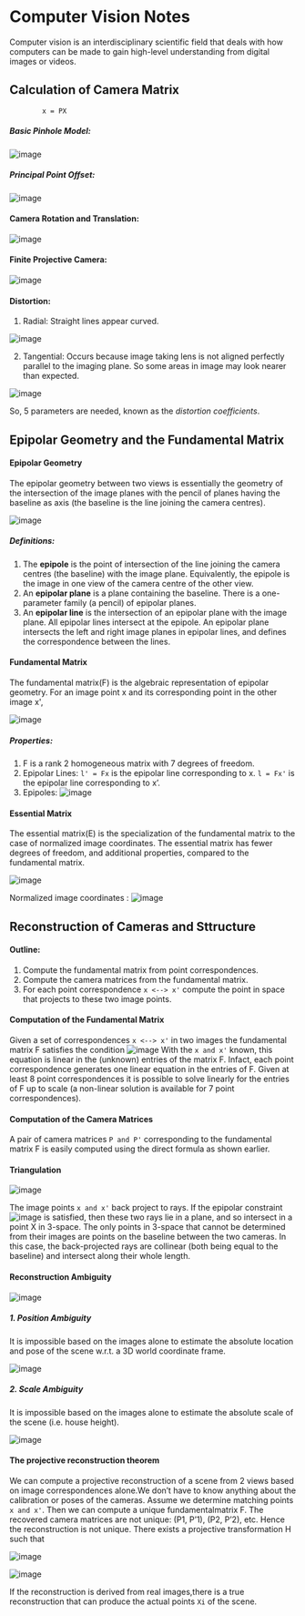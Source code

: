 # Computer Vision Notes

Computer vision is an interdisciplinary scientific field that deals with how computers can be
made to gain high-level understanding from digital images or videos.

## Calculation of Camera Matrix
            x = PX

##### Basic Pinhole Model:

![image](41137582/62455336-bcf8ac80-b793-11e9-93fb-ae19de7ff873.png)

##### Principal Point Offset:

![image](https://user-images.githubusercontent.com/41137582/62455485-15c84500-b794-11e9-8292-fc0a84136fab.png)

#### Camera Rotation and Translation:

![image](https://user-images.githubusercontent.com/41137582/62460478-ba9c4f80-b79f-11e9-8d21-b8faa27790ce.png)

#### Finite Projective Camera:

![image](https://user-images.githubusercontent.com/41137582/62455615-6d66b080-b794-11e9-9c27-7d13d3e5810f.png)

#### Distortion:
1. Radial: Straight lines appear curved.

![image](https://user-images.githubusercontent.com/41137582/62456048-3b098300-b795-11e9-9891-2a1dde356fcc.png)

2. Tangential: Occurs because image taking lens is not aligned perfectly parallel to the imaging plane. So some areas in image may look nearer than expected.

![image](https://user-images.githubusercontent.com/41137582/62456208-9471b200-b795-11e9-855b-6aa3167f4ed8.png)

So, 5 parameters are needed, known as the *distortion coefficients*.

## Epipolar Geometry and the Fundamental Matrix

#### Epipolar Geometry

The epipolar geometry between two views is essentially the geometry of the intersection of the image planes with the pencil of planes having the baseline as axis (the baseline is the line joining the camera centres).

![image](https://user-images.githubusercontent.com/41137582/62456536-40b39880-b796-11e9-9283-38d635aa59e5.png)

##### Definitions:
1. The **epipole** is the point of intersection of the line joining the camera centres (the baseline) with the image plane. Equivalently, the epipole is the image in one view of the camera centre of the other view.
2. An **epipolar plane** is a plane containing the baseline. There is a one-parameter family (a pencil) of epipolar planes.
3. An **epipolar line** is the intersection of an epipolar plane with the image plane. All epipolar lines intersect at the epipole. An epipolar plane intersects the left and right image planes in epipolar lines, and defines the correspondence between the lines.

#### Fundamental Matrix

The fundamental matrix(F) is the algebraic representation of epipolar geometry.
For an image point x and its corresponding point in the other image x',

![image](https://user-images.githubusercontent.com/41137582/62456766-d2230a80-b796-11e9-8d50-cb5e53ef1665.png)

##### Properties:
1. F is a rank 2 homogeneous matrix with 7 degrees of freedom.
2. Epipolar Lines: `l' = Fx` is the epipolar line corresponding to x.
                   `l = Fx'` is the epipolar line corresponding to x’.
3. Epipoles: ![image](https://user-images.githubusercontent.com/41137582/62457737-07c8f300-b799-11e9-83ac-d31bf58a029a.png)

#### Essential Matrix

The essential matrix(E) is the specialization of the fundamental matrix to the case of normalized image coordinates. The essential matrix has fewer degrees of freedom, and additional properties, compared to the fundamental matrix.

![image](https://user-images.githubusercontent.com/41137582/62458360-575bee80-b79a-11e9-974d-cdb4814e759e.png)

Normalized image coordinates :  ![image](https://user-images.githubusercontent.com/41137582/62458422-7fe3e880-b79a-11e9-8c6f-1362036d7707.png)

## Reconstruction of Cameras and Sttructure

#### Outline:
1. Compute the fundamental matrix from point correspondences.
2. Compute the camera matrices from the fundamental matrix.
3. For each point correspondence `x <--> x'`  compute the point in space that projects to these two image points.

#### Computation of the Fundamental Matrix

Given a set of correspondences `x <--> x'` in two images the fundamental matrix F satisfies the
condition ![image](https://user-images.githubusercontent.com/41137582/62456766-d2230a80-b796-11e9-8d50-cb5e53ef1665.png)
With the `x and x'` known, this equation is linear in the (unknown) entries of the matrix F. Infact, each point correspondence generates one linear equation in the entries of F. Given at least 8 point correspondences it is possible to solve linearly for the entries of F up to scale (a non-linear solution is available for 7 point correspondences).

#### Computation of the Camera Matrices

A pair of camera matrices `P and P'` corresponding to the fundamental matrix F is easily computed using the direct formula as shown earlier.

#### Triangulation

![image](https://user-images.githubusercontent.com/41137582/62459240-82dfd880-b79c-11e9-80eb-15ca5ba465a8.png)

The image points `x and x'` back project to rays. If the epipolar constraint ![image](https://user-images.githubusercontent.com/41137582/62456766-d2230a80-b796-11e9-8d50-cb5e53ef1665.png) is satisfied, then these two rays lie in a plane, and so intersect in a point X in 3-space.
The only points in 3-space that cannot be determined from their images are points on the baseline between the two cameras. In this case, the back-projected rays are collinear (both being equal to the baseline) and intersect along their whole length.

#### Reconstruction Ambiguity

![image](https://user-images.githubusercontent.com/41137582/62459804-eddddf00-b79d-11e9-99fe-b8f096bc57be.png)

##### 1. Position Ambiguity

It is impossible based on the images alone to estimate the absolute location and pose of the scene w.r.t. a 3D world coordinate frame.

![image](https://user-images.githubusercontent.com/41137582/62459916-2bdb0300-b79e-11e9-95ba-665562213077.png)

##### 2. Scale Ambiguity

It is impossible based on the images alone to estimate the absolute scale of the scene (i.e. house height).

![image](https://user-images.githubusercontent.com/41137582/62459976-5462fd00-b79e-11e9-8734-36b2cb7ed008.png)

#### The projective reconstruction theorem

We can compute a projective reconstruction of a scene from 2 views based on image correspondences alone.We don’t have to know anything about the calibration or poses of the cameras.
Assume we determine matching points `x and x'`. Then we can compute a unique fundamentalmatrix F. The recovered camera matrices are not unique: (P1, P’1), (P2, P’2), etc. Hence the reconstruction is not unique. There exists a projective transformation H such that

![image](https://user-images.githubusercontent.com/41137582/62460094-b15eb300-b79e-11e9-817b-c0fa021fc911.png)

![image](https://user-images.githubusercontent.com/41137582/62460291-419cf800-b79f-11e9-9c87-0adf282a828c.png)

If the reconstruction is derived from real images,there is a true reconstruction that can produce the actual points `Xi` of the scene.
